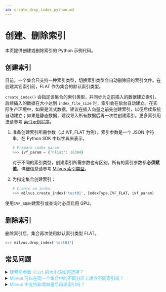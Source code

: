 ```yaml
---
id: create_drop_index_python.md
---
```


# 创建、删除索引

本页提供创建或删除索引的 Python 示例代码。

## 创建索引

目前，一个集合只支持一种索引类型，切换索引类型会自动删除旧的索引文件。在创建其它索引前，FLAT 作为集合的默认索引类型。

<div class="alert note">
<code>create_index()</code> 会指定该集合的索引类型，并同步为之前插入的数据建立索引，后续插入的数据在大小达到 <code>index_file_size</code> 时，索引会在后台自动建立。在实际生产环境中，如果是流式数据，建议在插入向量之前先创建索引，以便后续系统自动建立；如果是静态数据，建议导入所有数据后再一次性创建索引。更多索引用法请参考 <a href="https://github.com/milvus-io/pymilvus/tree/master/examples/indexes">索引示例程序</a>。
</div>

1. 准备创建索引所需参数（以 IVF_FLAT 为例）。索引参数是一个 JSON 字符串，在 Python SDK 中以字典来表示。

   ```python
   # Prepare index param.
   >>> ivf_param = {'nlist': 16384}
   ```

   <div class="alert note">
   对于不同的索引类型，创建索引所需参数也有区别。所有的索引参数都<b>必须赋值</b>。详细信息请参考 <a href="index.md">Milvus 索引类型</a>。
   </div>


2. 为指定集合创建索引：

   ```python
   # Create an index.
   >>> milvus.create_index('test01', IndexType.IVF_FLAT, ivf_param)
   ```

 <div class="alert note">
使用<code>IVF_SQ8H</code>建索引或查询时必须启用 GPU。
</div>

## 删除索引

删除索引后，集合再次使用默认索引类型 FLAT。

```python
>>> milvus.drop_index('test01')
```

## 常见问题

<details>
<summary><font color="#4fc4f9">建索引参数 <code>nlist</code> 的大小该如何选择？</font></summary>
{{fragments/faq_set_nlist.md}}
</details>
<details>
<summary><font color="#4fc4f9">Milvus 可以在同一个集合中的不同分区上建立不同索引吗？</font></summary>
{{fragments/faq_collection_different_index.md}}
</details>
<details>
<summary><font color="#4fc4f9">Milvus 中支持新增向量后再建索引吗？</font></summary>
{{fragments/faq_create_index_after_insertion.md}}
</details>


